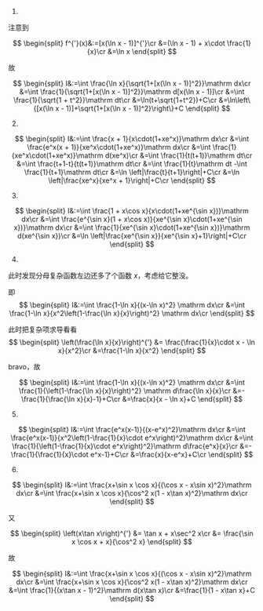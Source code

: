 1.
注意到 

$$
    \begin{split}
    f^{'}(x)&:=[x(\ln x - 1)]^{'}\cr
    &=(\ln x - 1) + x\cdot \frac{1}{x}\cr
    &=\ln x
    \end{split}
$$

故

$$
    \begin{split}
        I&:=\int \frac{\ln x}{\sqrt{1+[x(\ln x - 1)]^2}}\mathrm dx\cr
        &=\int \frac{1}{\sqrt{1+[x(\ln x - 1)]^2}}\mathrm d[x(\ln x - 1)]\cr
        &=\int \frac{1}{\sqrt{1 + t^2}}\mathrm dt\cr
        &=\ln(t+\sqrt{1+t^2})+C\cr
        &=\ln\left\{[x(\ln x - 1)]+\sqrt{1+[x(\ln x - 1)]^2}\right\}+C
    \end{split}
$$

2.
$$
    \begin{split}
        I&:=\int \frac{x + 1}{x\cdot(1+xe^x)}\mathrm dx\cr
        &=\int \frac{e^x(x + 1)}{xe^x\cdot(1+xe^x)}\mathrm dx\cr
        &=\int \frac{1}{xe^x\cdot(1+xe^x)}\mathrm d(xe^x)\cr
        &=\int \frac{1}{t(t+1)}\mathrm dt\cr
        &=\int \frac{t+1-t}{t(t+1)}\mathrm dt\cr
        &=\int \frac{1}{t}\mathrm dt -\int \frac{1}{t+1}\mathrm dt\cr
        &=\ln \left|\frac{t}{t+1}\right|+C\cr
        &=\ln \left|\frac{xe^x}{xe^x + 1}\right|+C\cr
    \end{split}
$$

3.
$$
    \begin{split}
        I&:=\int \frac{1 + x\cos x}{x\cdot(1+xe^{\sin x})}\mathrm dx\cr
        &=\int \frac{e^{\sin x}(1 + x\cos x)}{xe^{\sin x}\cdot(1+xe^{\sin x})}\mathrm dx\cr
        &=\int \frac{1}{xe^{\sin x}\cdot(1+xe^{\sin x})}\mathrm d(xe^{\sin x})\cr
        &=\ln \left|\frac{xe^{\sin x}}{xe^{\sin x}+1}\right|+C\cr
    \end{split}
$$

4.
此时发现分母复杂函数左边还多了个函数 $x$，考虑给它整没。

即
$$
    \begin{split}
        I&:=\int \frac{1-\ln x}{(x-\ln x)^2} \mathrm dx\cr
        &=\int \frac{1-\ln x}{x^2\left(1-\frac{\ln x}{x}\right)^2} \mathrm dx\cr
    \end{split}
$$

此时把复杂项求导看看
$$
    \begin{split}
        \left(\frac{\ln x}{x}\right)^{'} &= \frac{\frac{1}{x}\cdot x - \ln x}{x^2}\cr
        &=\frac{1-\ln x}{x^2}
    \end{split}
$$

bravo，故

$$
    \begin{split}
        I&:=\int \frac{1-\ln x}{(x-\ln x)^2} \mathrm dx\cr
        &=\int \frac{1}{\left(1-\frac{\ln x}{x}\right)^2} \mathrm d\frac{\ln x}{x}\cr
        &=-\frac{1}{\frac{\ln x}{x}-1}+C\cr
        &=\frac{x}{x - \ln x}+C
    \end{split}
$$

5.
$$
    \begin{split}
        I&:=\int \frac{e^x(x-1)}{(x-e^x)^2}\mathrm dx\cr
        &=\int \frac{e^x(x-1)}{x^2\left(1-\frac{1}{x}\cdot e^x\right)^2}\mathrm dx\cr
        &=\int \frac{1}{\left(1-\frac{1}{x}\cdot e^x\right)^2}\mathrm d\frac{e^x}{x}\cr
        &=-\frac{1}{\frac{1}{x}\cdot e^x-1}+C\cr
        &=\frac{x}{x-e^x}+C\cr
    \end{split}
$$

6.
$$
    \begin{split}
        I&:=\int \frac{x+\sin x \cos x}{(\cos x - x\sin x)^2}\mathrm dx\cr
        &=\int \frac{x+\sin x \cos x}{\cos^2 x(1 - x\tan x)^2}\mathrm dx\cr
    \end{split}
$$

又

$$
    \begin{split}
        \left(x\tan x\right)^{'}    &= \tan x + x\sec^2 x\cr
                                    &= \frac{\sin x \cos x + x}{\cos^2 x}
    \end{split}
$$

故

$$
    \begin{split}
        I&:=\int \frac{x+\sin x \cos x}{(\cos x - x\sin x)^2}\mathrm dx\cr
        &=\int \frac{x+\sin x \cos x}{\cos^2 x(1 - x\tan x)^2}\mathrm dx\cr
        &=\int \frac{1}{(x\tan x - 1)^2}\mathrm d(x\tan x)\cr
        &=\frac{1}{1 - x\tan x}+C
    \end{split}
$$
